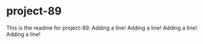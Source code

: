 # project-89

This is the readme for project-89.
Adding a line!
Adding a line!
Adding a line!
Adding a line!
